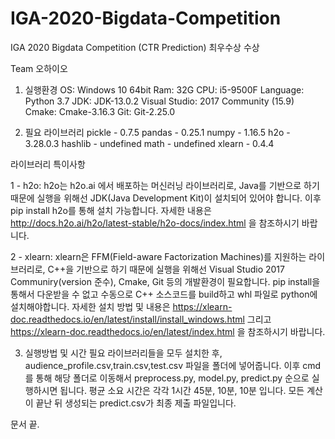 # IGA-2020-Bigdata-Competition
IGA 2020 Bigdata Competition (CTR Prediction) 최우수상 수상

Team 오하이오

1. 실행환경
OS: Windows 10 64bit
Ram: 32G
CPU: i5-9500F
Language: Python 3.7
JDK: JDK-13.0.2
Visual Studio: 2017 Community (15.9)
Cmake: Cmake-3.16.3
Git: Git-2.25.0

2. 필요 라이브러리
pickle - 0.7.5
pandas - 0.25.1
numpy - 1.16.5
h2o - 3.28.0.3
hashlib - undefined
math - undefined
xlearn - 0.4.4

라이브러리 특이사항

1 - h2o:
h2o는 h2o.ai 에서 배포하는 머신러닝 라이브러리로, Java를 기반으로 하기 때문에 
실행을 위해선 JDK(Java Development Kit)이 설치되어 있어야 합니다. 이후 pip install h2o를 통해 설치 가능합니다.
자세한 내용은 http://docs.h2o.ai/h2o/latest-stable/h2o-docs/index.html 을 참조하시기 바랍니다.

2 - xlearn:
xlearn은 FFM(Field-aware Factorization Machines)를 지원하는 라이브러리로, C++을 기반으로 하기 때문에
실행을 위해선 Visual Studio 2017 Communiry(version 준수), Cmake, Git 등의 개발환경이 필요합니다. 
pip install을 통해서 다운받을 수 없고 수동으로 C++ 소스코드를 build하고 whl 파일로 python에 설치해야합니다.
자세한 설치 방법 및 내용은 https://xlearn-doc.readthedocs.io/en/latest/install/install_windows.html 
그리고 https://xlearn-doc.readthedocs.io/en/latest/index.html 을 참조하시기 바랍니다.

3. 실행방법 및 시간
필요 라이브러리들을 모두 설치한 후, audience_profile.csv,train.csv,test.csv 파일을 폴더에 넣어줍니다.
이후 cmd를 통해 해당 폴더로 이동해서 preprocess.py, model.py, predict.py 순으로 실행하시면 됩니다.
평균 소요 시간은 각각 1시간 45분, 10분, 10분 입니다.
모든 계산이 끝난 뒤 생성되는 predict.csv가 최종 제출 파일입니다.

문서 끝.
